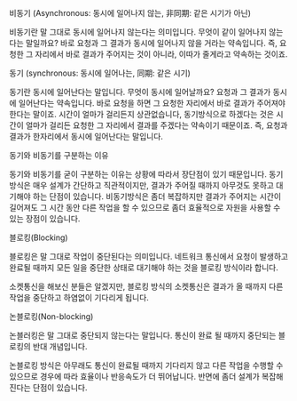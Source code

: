 비동기 (Asynchronous: 동시에 일어나지 않는, 非同期: 같은 시기가 아닌)

비동기란 말 그대로 동시에 일어나지 않는다는 의미입니다. 무엇이 같이 일어나지 않는다는 말일까요? 바로 요청과 그 결과가 동시에 일어나지 않을 거라는 약속입니다. 즉, 요청한 그 자리에서 바로 결과가 주어지는 것이 아니라, 이따가 줄게라고 약속하는 것이죠.

동기 (synchronous: 동시에 일어나는, 同期: 같은 시기)

동기란 동시에 일어난다는 말입니다. 무엇이 동시에 일어날까요? 요청과 그 결과가 동시에 일어난다는 약속입니다. 바로 요청을 하면 그 요청한 자리에서 바로 결과가 주어져야 한다는 말이죠. 시간이 얼마가 걸리든지 상관없습니다, 동기방식으로 하겠다는 것은 시간이 얼마가 걸리든 요청한 그 자리에서 결과를 주겠다는 약속이기 때문이죠. 즉, 요청과 결과가 한자리에서 동시에 일어난다는 말입니다.

동기와 비동기를 구분하는 이유

동기와 비동기를 굳이 구분하는 이유는 상황에 따라서 장단점이 있기 때문입니다. 동기방식은 매우 설계가 간단하고 직관적이지만, 결과가 주어질 때까지 아무것도 못하고 대기해야 하는 단점이 있습니다. 비동기방식은 좀더 복잡하지만 결과가 주어지는 시간이 길어져도 그 시간 동안 다른 작업을 할 수 있으므로 좀더 효율적으로 자원을 사용할 수 있는 장점이 있습니다.

블로킹(Blocking)

블로킹은 말 그대로 작업이 중단된다는 의미입니다. 네트워크 통신에서 요청이 발생하고 완료될 때까지 모든 일을 중단한 상태로 대기해야 하는 것을 블로킹 방식이라 합니다.

소켓통신을 해보신 분들은 알겠지만, 블로킹 방식의 소켓통신은 결과가 올 때까지 다른 작업을 중단하고 하염없이 기다리게 됩니다.

논블로킹(Non-blocking)

논블러킹은 말 그대로 중단되지 않는다는 말입니다. 통신이 완료 될 때까지 중단되는 블로킹의 반대 개념입니다.

논블로킹 방식은 아무래도 통신이 완료될 때까지 기다리지 않고 다른 작업을 수행할 수 있으므로 경우에 따라 효율이나 반응속도가 더 뛰어납니다. 반면에 좀더 설계가 복잡해진다는 단점이 있습니다.

